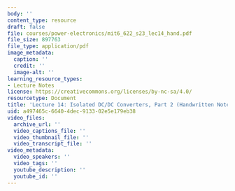 ```yaml
---
body: ''
content_type: resource
draft: false
file: courses/power-electronics/mit6_622_s23_lec14_hand.pdf
file_size: 897763
file_type: application/pdf
image_metadata:
  caption: ''
  credit: ''
  image-alt: ''
learning_resource_types:
- Lecture Notes
license: https://creativecommons.org/licenses/by-nc-sa/4.0/
resourcetype: Document
title: 'Lecture 14: Isolated DC/DC Converters, Part 2 (Handwritten Notes)'
uid: a497465c-6640-4dec-9133-02e5e179eb38
video_files:
  archive_url: ''
  video_captions_file: ''
  video_thumbnail_file: ''
  video_transcript_file: ''
video_metadata:
  video_speakers: ''
  video_tags: ''
  youtube_description: ''
  youtube_id: ''
---
```

